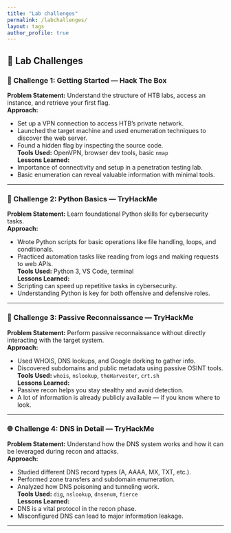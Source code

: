 ```yaml
---
title: "Lab challenges"
permalink: /labchallenges/
layout: tags
author_profile: true
---
```



## 🔬 Lab Challenges

### 🧩 Challenge 1: Getting Started — Hack The Box  
**Problem Statement:** Understand the structure of HTB labs, access an instance, and retrieve your first flag.  
**Approach:**  
- Set up a VPN connection to access HTB’s private network.  
- Launched the target machine and used enumeration techniques to discover the web server.  
- Found a hidden flag by inspecting the source code.  
**Tools Used:** OpenVPN, browser dev tools, basic `nmap`  
**Lessons Learned:**  
- Importance of connectivity and setup in a penetration testing lab.  
- Basic enumeration can reveal valuable information with minimal tools.

---

### 🐍 Challenge 2: Python Basics — TryHackMe  
**Problem Statement:** Learn foundational Python skills for cybersecurity tasks.  
**Approach:**  
- Wrote Python scripts for basic operations like file handling, loops, and conditionals.  
- Practiced automation tasks like reading from logs and making requests to web APIs.  
**Tools Used:** Python 3, VS Code, terminal  
**Lessons Learned:**  
- Scripting can speed up repetitive tasks in cybersecurity.  
- Understanding Python is key for both offensive and defensive roles.

---

### 🔎 Challenge 3: Passive Reconnaissance — TryHackMe  
**Problem Statement:** Perform passive reconnaissance without directly interacting with the target system.  
**Approach:**  
- Used WHOIS, DNS lookups, and Google dorking to gather info.  
- Discovered subdomains and public metadata using passive OSINT tools.  
**Tools Used:** `whois`, `nslookup`, `theHarvester`, `crt.sh`  
**Lessons Learned:**  
- Passive recon helps you stay stealthy and avoid detection.  
- A lot of information is already publicly available — if you know where to look.

---

### 🌐 Challenge 4: DNS in Detail — TryHackMe  
**Problem Statement:** Understand how the DNS system works and how it can be leveraged during recon and attacks.  
**Approach:**  
- Studied different DNS record types (A, AAAA, MX, TXT, etc.).  
- Performed zone transfers and subdomain enumeration.  
- Analyzed how DNS poisoning and tunneling work.  
**Tools Used:** `dig`, `nslookup`, `dnsenum`, `fierce`  
**Lessons Learned:**  
- DNS is a vital protocol in the recon phase.  
- Misconfigured DNS can lead to major information leakage.

---





